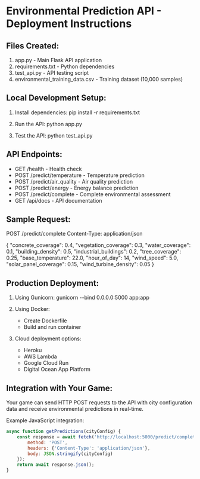 
# Environmental Prediction API - Deployment Instructions

## Files Created:
1. app.py - Main Flask API application
2. requirements.txt - Python dependencies 
3. test_api.py - API testing script
4. environmental_training_data.csv - Training dataset (10,000 samples)

## Local Development Setup:

1. Install dependencies:
   pip install -r requirements.txt

2. Run the API:
   python app.py

3. Test the API:
   python test_api.py

## API Endpoints:

- GET /health - Health check
- POST /predict/temperature - Temperature prediction
- POST /predict/air_quality - Air quality prediction
- POST /predict/energy - Energy balance prediction  
- POST /predict/complete - Complete environmental assessment
- GET /api/docs - API documentation

## Sample Request:
POST /predict/complete
Content-Type: application/json

{
    "concrete_coverage": 0.4,
    "vegetation_coverage": 0.3,
    "water_coverage": 0.1,
    "building_density": 0.5,
    "industrial_buildings": 0.2,
    "tree_coverage": 0.25,
    "base_temperature": 22.0,
    "hour_of_day": 14,
    "wind_speed": 5.0,
    "solar_panel_coverage": 0.15,
    "wind_turbine_density": 0.05
}

## Production Deployment:

1. Using Gunicorn:
   gunicorn --bind 0.0.0.0:5000 app:app

2. Using Docker:
   - Create Dockerfile
   - Build and run container

3. Cloud deployment options:
   - Heroku
   - AWS Lambda
   - Google Cloud Run
   - Digital Ocean App Platform

## Integration with Your Game:

Your game can send HTTP POST requests to the API with city configuration data and receive environmental predictions in real-time.

Example JavaScript integration:
```javascript
async function getPredictions(cityConfig) {
    const response = await fetch('http://localhost:5000/predict/complete', {
        method: 'POST',
        headers: {'Content-Type': 'application/json'},
        body: JSON.stringify(cityConfig)
    });
    return await response.json();
}
```

